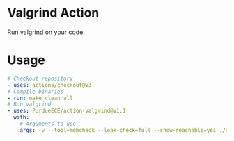 # Valgrind Action
Run valgrind on your code.

# Usage
```yaml
# Checkout repository
- uses: actions/checkout@v3
# Compile binaries
- run: make clean all
# Run valgrind
- uses: PurdueECE/action-valgrind@v1.1
  with:
    # Arguments to use
    args: -v --tool=memcheck --leak-check=full --show-reachable=yes ./out
```